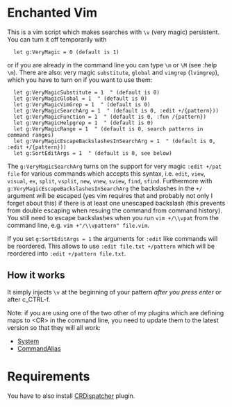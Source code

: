 # Enchanted Vim

This is a vim script which makes searches with `\v` (very magic) persistent.
You can turn it off temporarily with 
```viml
  let g:VeryMagic = 0 (default is 1)
```
or if you are already in the command line you can type `\m` or `\M` (see :help
`\m`).  There are also: very magic `substitute`, `global` and `vimgrep`
(`lvimgrep`), which you have to turn on if you want to use them:
```viml
  let g:VeryMagicSubstitute = 1  " (default is 0)
  let g:VeryMagicGlobal = 1  " (default is 0)
  let g:VeryMagicVimGrep = 1  " (default is 0)
  let g:VeryMagicSearchArg = 1  " (default is 0, :edit +/{pattern}))
  let g:VeryMagicFunction = 1  " (default is 0, :fun /{pattern})
  let g:VeryMagicHelpgrep = 1  " (default is 0)
  let g:VeryMagicRange = 1  " (default is 0, search patterns in command ranges)
  let g:VeryMagicEscapeBackslashesInSearchArg = 1  " (default is 0, :edit +/{pattern}))
  let g:SortEditArgs = 1  " (default is 0, see below)
```

The `g:VeryMagicSearchArg` turns on the support for very magic `:edit +/pat
file` for various commands which accepts this syntax, i.e. `edit`, `view`,
`visual`, `ex`, `split`, `vsplit`, `new`, `vnew`, `sview`, `find`, `sfind`.
Furthermore with `g:VeryMagicEscapeBackslashesInSearchArg` the backslashes in
the `+/` argument will be escaped (yes vim requires that and probably not only
I forget about this) if there is at least one unescaped backslash (this
prevents from double escaping when resuing the command from command history).
You still need to escape backslashes when you run `vim +/\\vpat` from the
command line, e.g. `vim +"/\\vpattern" file.vim`.

If you set `g:SortEditArgs = 1` the arguments for `:edit` like commands will
be reordered.  This allows to use `:edit file.txt +/pattern` which will be
reordered into `:edit +/pattern file.txt`.

## How it works
It simply injects `\v` at the beginning of your pattern *after you press enter*
or after c&#95;CTRL-f.

Note: if you are using one of the two other of my plugins which are defining
maps to &lt;CR&gt; in the command line, you need to update them to the latest
version so that they will all work:
* [System](https://github.com/coot/System)
* [CommandAlias](https://github.com/coot/cmdalias_vim)

# Requirements
You have to also install
[CRDispatcher](https://www.github/coot/CRDispatcher) plugin.
